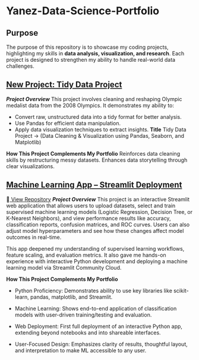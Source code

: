 # Yanez-Data-Science-Portfolio


## Purpose

The purpose of this repository is to showcase my coding projects, highlighting my skills in **data analysis, visualization, and research**. Each project is designed to strengthen my ability to handle real-world data challenges.  

## [New Project: Tidy Data Project ](https://github.com/daniella-yanez/TidyData-Project)

**_Project Overview_**
This project involves cleaning and reshaping Olympic medalist data from the 2008 Olympics. It demonstrates my ability to:

- Convert raw, unstructured data into a tidy format for better analysis.
- Use Pandas for efficient data manipulation.
- Apply data visualization techniques to extract insights.
**Title**
Tidy Data Project → (Data Cleaning & Visualization using Pandas, Seaborn, and Matplotlib)

**How This Project Complements My Portfolio**
Reinforces data cleaning skills by restructuring messy datasets.
Enhances data storytelling through clear visualizations.

## [Machine Learning App – Streamlit Deployment](https://github.com/daniella-yanez/Yanez-Data_Science-Portfolio/tree/main/MLStreamlitApp)
🔗[ View Repository]([url](https://github.com/daniella-yanez/Yanez-Data_Science-Portfolio/tree/main/MLStreamlitApp))
**_Project Overview_**
This project is an interactive Streamlit web application that allows users to upload datasets, select and train supervised machine learning models (Logistic Regression, Decision Tree, or K-Nearest Neighbors), and view performance results like accuracy, classification reports, confusion matrices, and ROC curves. Users can also adjust model hyperparameters and see how these changes affect model outcomes in real-time.

This app deepened my understanding of supervised learning workflows, feature scaling, and evaluation metrics. It also gave me hands-on experience with interactive Python development and deploying a machine learning model via Streamlit Community Cloud.

**How This Project Complements My Portfolio**
- Python Proficiency: Demonstrates ability to use key libraries like scikit-learn, pandas, matplotlib, and Streamlit.

- Machine Learning: Shows end-to-end application of classification models with user-driven training/testing and evaluation.

- Web Deployment: First full deployment of an interactive Python app, extending beyond notebooks and into shareable interfaces.

- User-Focused Design: Emphasizes clarity of results, thoughtful layout, and interpretation to make ML accessible to any user.
